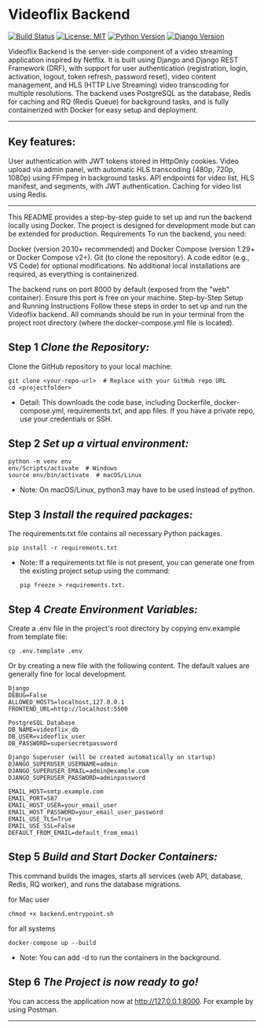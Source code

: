 # Videoflix Backend

[![Build Status](https://img.shields.io/badge/build-passing-brightgreen)](https://github.com/YOUR_USERNAME/YOUR_REPO)
[![License: MIT](https://img.shields.io/badge/License-MIT-yellow.svg)](https://opensource.org/licenses/MIT)
[![Python Version](https://img.shields.io/badge/python-3.12-blue.svg)](https://www.python.org/)
[![Django Version](https://img.shields.io/badge/django-5.2-green.svg)](https://www.djangoproject.com/)

Videoflix Backend is the server-side component of a video streaming application inspired by Netflix.    It is built using Django and Django REST Framework (DRF), with support for user authentication     (registration, login, activation, logout, token refresh, password reset), video content management,     and HLS (HTTP Live Streaming) video transcoding for multiple resolutions. The backend uses PostgreSQL   as the database, Redis for caching and RQ (Redis Queue) for background tasks, and is fully    containerized with Docker for easy setup and deployment.

---

## Key features:

User authentication with JWT tokens stored in HttpOnly cookies.
    Video upload via admin panel, with automatic HLS transcoding (480p, 720p, 1080p) using FFmpeg in    background tasks.
    API endpoints for video list, HLS manifest, and segments, with JWT authentication.
    Caching for video list using Redis.

---

This README provides a step-by-step guide to set up and run the backend locally using Docker. The project is designed for development mode but can be extended for production.
Requirements
To run the backend, you need:

Docker (version 20.10+ recommended) and Docker Compose (version 1.29+ or Docker Compose v2+).
Git (to clone the repository).
A code editor (e.g., VS Code) for optional modifications.
No additional local installations are required, as everything is containerized.

The backend runs on port 8000 by default (exposed from the "web" container). Ensure this port is free on your machine.
Step-by-Step Setup and Running Instructions
Follow these steps in order to set up and run the Videoflix backend. All commands should be run in your terminal from the project root directory (where the docker-compose.yml file is located).



## Step 1 *Clone the Repository:*
    
Clone the GitHub repository to your local machine:

    git clone <your-repo-url>  # Replace with your GitHub repo URL
    cd <projectfolder>

- Detail: This downloads the code base, including Dockerfile, docker-compose.yml, requirements.txt, and app files. If you have a private repo, use your credentials or SSH.


## Step 2 *Set up a virtual environment:*

    python -m venv env
    env/Scripts/activate  # Windows
    source env/bin/activate  # macOS/Linux
- Note: On macOS/Linux, python3 may have to be used instead of python.


## Step 3 *Install the required packages:* 
The requirements.txt file contains all necessary Python packages.

    pip install -r requirements.txt

- Note: If a requirements.txt file is not present, you can generate one from the existing project setup using the command:      
    

      pip freeze > requirements.txt.


## Step 4 *Create Environment Variables:*

Create a .env file in the project's root directory by copying env.example from template file:

    cp .env.template .env

Or by creating a new file with the following content. The default values are generally fine for local development.

    Django
    DEBUG=False
    ALLOWED_HOSTS=localhost,127.0.0.1
    FRONTEND_URL=http://localhost:5500

    PostgreSQL Database
    DB_NAME=videoflix_db
    DB_USER=videoflix_user
    DB_PASSWORD=supersecretpassword

    Django Superuser (will be created automatically on startup)
    DJANGO_SUPERUSER_USERNAME=admin
    DJANGO_SUPERUSER_EMAIL=admin@example.com
    DJANGO_SUPERUSER_PASSWORD=adminpassword

    EMAIL_HOST=smtp.example.com
    EMAIL_PORT=587
    EMAIL_HOST_USER=your_email_user
    EMAIL_HOST_PASSWORD=your_email_user_password
    EMAIL_USE_TLS=True
    EMAIL_USE_SSL=False
    DEFAULT_FROM_EMAIL=default_from_email


## Step 5 *Build and Start Docker Containers:*
This command builds the images, starts all services (web API, database, Redis, RQ worker), and runs the database migrations.

for Mac user

    chmod +x backend.entrypoint.sh

for all systems

    docker-compose up --build

- Note: You can add -d to run the containers in the background.


## Step 6 *The Project is now ready to go!*

You can access the application now at http://127.0.0.1:8000.
For example by using Postman.

---